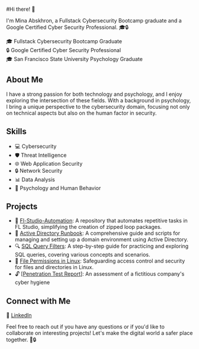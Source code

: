 #Hi there! 👋

I'm Mina Abskhron, a Fullstack Cybersecurity Bootcamp graduate and a Google Certified Cyber Security Professional. 🎓🔒

🎓 Fullstack Cybersecurity Bootcamp Graduate \
🔒 Google Certified Cyber Security Professional \
🎓 San Francisco State University Psychology Graduate

## About Me

I have a strong passion for both technology and psychology, and I enjoy exploring the intersection of these fields. With a background in psychology, I bring a unique perspective to the cybersecurity domain, focusing not only on technical aspects but also on the human factor in security.

## Skills

- 💻 Cybersecurity
- 🛡️ Threat Intelligence
- 🌐 Web Application Security
- 🔒 Network Security
- 📊 Data Analysis
- 🧠 Psychology and Human Behavior

## Projects

- 🚀 [Fl-Studio-Automation](https://github.com/eldoktor1/Fl-Studio-Automation): A repository that automates repetitive tasks in FL Studio, simplifying the creation of zipped loop packages.
- 📁 [Active Directory Runbook](https://github.com/eldoktor1/Active-Directory-Runbook): A comprehensive guide and scripts for managing and setting up a domain environment using Active Directory.
- 🔍 [SQL Query Filters](https://github.com/eldoktor1/SQL-Lab):  A step-by-step guide for practicing and exploring SQL queries, covering various concepts and scenarios.
- 🐧 [File Permissions in Linux](https://github.com/eldoktor1/-File-Permissions-in-Linux-): Safeguarding access control and security for files and directories in Linux.
- 🔓 [[Penetration Test Report](https://github.com/eldoktor1/-Penetration-Test-Report-)]: An assessment of a fictitious company's cyber hygiene



## Connect with Me

💼 [LinkedIn](https://linkedin.com/in/mina-abskhron)

Feel free to reach out if you have any questions or if you'd like to collaborate on interesting projects! Let's make the digital world a safer place together. 🌟🔒

